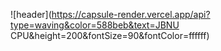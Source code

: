 
![header](https://capsule-render.vercel.app/api?type=waving&color=588beb&text=JBNU CPU&height=200&fontSize=90&fontColor=ffffff)
